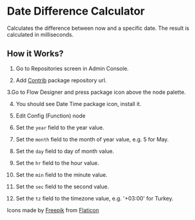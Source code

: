 
# Date Difference Calculator
Calculates the difference between now and a specific date. The result is calculated in milliseconds.

## How it Works?

1. Go to Repositories screen in Admin Console.

2. Add [Contrib](https://packages.robomotion.io/contrib) package repository url.

3.Go to Flow Designer and press package icon above the node palette.

4. You should see Date Time package icon, install it.

5. Edit Config (Function) node

6. Set the `year` field to the year value.

7. Set the `month` field to the month of year value, e.g. 5 for May.

8. Set the `day` field to day of month value.

9. Set the `hr` field to the hour value.

10. Set the `min` field to the minute value.

11. Set the `sec` field to the second value.

12. Set the `tz` field to the timezone value, e.g. '+03:00' for Turkey.

Icons made by [Freepik](https://www.freepik.com) from [Flaticon](https://www.flaticon.com/)